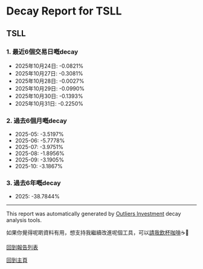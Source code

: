 # Decay Report for TSLL

## TSLL

### 1. 最近6個交易日嘅decay

- 2025年10月24日: -0.0821%
- 2025年10月27日: -0.3081%
- 2025年10月28日: -0.0027%
- 2025年10月29日: -0.0990%
- 2025年10月30日: -0.1393%
- 2025年10月31日: -0.2250%

### 2. 過去6個月嘅decay

- 2025-05: -3.5197%
- 2025-06: -5.7778%
- 2025-07: -3.9751%
- 2025-08: -1.8956%
- 2025-09: -3.1905%
- 2025-10: -3.1867%

### 3. 過去6年嘅decay

- 2025: -38.7844%

------------------------------
This report was automatically generated by [Outliers Investment](https://outliersecon.github.io/Outliers-Investment/) decay analysis tools.

如果你覺得呢啲資料有用，想支持我繼續改進呢個工具，可以[請我飲杯咖啡](https://buymeacoffee.com/outliersecon)☕🙏

[回到報告列表](https://outliersecon.github.io/Outliers-Investment/reports/reports_public)

[回到主頁](https://outliersecon.github.io/Outliers-Investment/)
